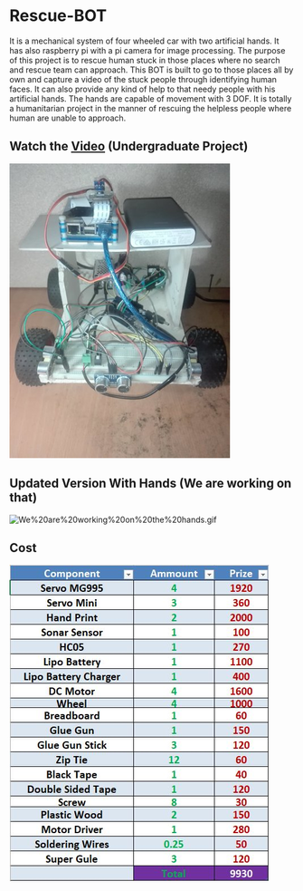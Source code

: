 # Rescue-BOT
It is a mechanical system of four wheeled car with two artificial hands. It has also raspberry pi with a pi camera for image processing. The purpose of this project is to rescue human stuck in those places where no search and rescue team can approach. This BOT is built to go to those places all by own and capture a video of the stuck people through identifying human faces. It can also provide any kind of help to that needy people with his artificial hands. The hands are capable of movement with 3 DOF. It is totally a humanitarian project in the manner of rescuing the helpless people where human are unable to approach.

## Watch the [Video][1] (Undergraduate Project)
[1]: https://youtu.be/SeunymHm4Ak

![Final.jpg](https://github.com/FarhatBuet14/Rescue-BOT/blob/master/Pics%20%26%20Videos/Final.jpg)

## Updated Version With Hands (We are working on that)

![We%20are%20working%20on%20the%20hands.gif](https://github.com/FarhatBuet14/Rescue-BOT/blob/master/Updated%20Version/We%20are%20working%20on%20the%20hands.gif)

## Cost

![Cost.JPG](https://github.com/FarhatBuet14/Rescue-BOT/blob/master/Pics%20%26%20Videos/Cost.JPG)